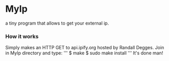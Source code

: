 # MyIp
a tiny program that allows to get your external ip.

### How it works ###
Simply makes an HTTP GET to api.ipify.org hosted by Randall Degges.
Join in MyIp directory and type:
'''
$ make
$ sudo make install
'''
It's done man!

